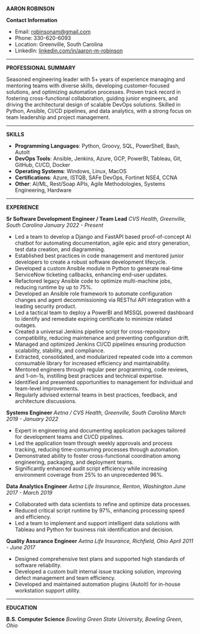 **AARON ROBINSON**

**Contact Information**
- Email: robinsonam@gmail.com
- Phone: 330-620-6093
- Location: Greenville, South Carolina
- LinkedIn: [linkedin.com/in/aaron-m-robinson](https://linkedin.com/in/aaron-m-robinson)

---

**PROFESSIONAL SUMMARY**

Seasoned engineering leader with 5+ years of experience managing and mentoring teams with diverse skills, developing customer-focused solutions, and optimizing automation processes. Proven track record in fostering cross-functional collaboration, guiding junior engineers, and driving the architectural design of scalable DevOps solutions. Skilled in Python, Ansible, CI/CD pipelines, and data analytics, with a strong focus on team leadership and project management.

---

**SKILLS**

- **Programming Languages**: Python, Groovy, SQL, PowerShell, Bash, AutoIt
- **DevOps Tools**: Ansible, Jenkins, Azure, GCP, PowerBI, Tableau, Git, GitHub, CI/CD, Docker
- **Operating Systems**: Windows, Linux, MacOS
- **Certifications**: Azure, ISTQB, SAFe DevOps, Fortinet NSE4, CCNA
- **Other**: AI/ML, Rest/Soap APIs, Agile Methodologies, Systems Engineering, Hardware

---

**EXPERIENCE**

**Sr Software Development Engineer / Team Lead**
*CVS Health, Greenville, South Carolina*
*January 2022 - Present*
- Led a team to develop a Django and FastAPI based proof-of-concept AI chatbot for automating documentation, agile epic and story generation, test data creation, and diagramming.
- Established best practices in code management and mentored junior developers to create a robust software development lifecycle.
- Developed a custom Ansible module in Python to generate real-time ServiceNow ticketing callbacks, enhancing end-user updates.
- Refactored legacy Ansible code to optimize multi-machine jobs, reducing runtime by up to 75%.
- Developed an Ansible role framework to automate configuration changes and agent decommissioning via RESTful API integration with a leading security product.
- Led a tactical team to deploy a PowerBI and MSSQL powered dashboard to identify and remediate expiring certificate to minimize related outages.
- Created a universal Jenkins pipeline script for cross-repository compatibility, reducing maintenance and preventing configuration drift.
- Managed and optimized Jenkins CI/CD pipelines ensuring production scalability, stability, and compliance.
- Extracted, consolidated, and modularized repeated code into a common consumable library for increased efficiency and maintainability.
- Mentored engineers through regular peer programming, code reviews, and 1-on-1s, instilling best practices and technical expertise.
- Identified and presented opportunities to management for individual and team-level improvements.
- Regularly advised external teams in best practices, feedback, and architecture discussions.

**Systems Engineer**
*Aetna / CVS Health, Greenville, South Carolina*
*March 2019 - January 2022*
- Expert in engineering and documenting application packages tailored for development teams and CI/CD pipelines.
- Led the application team through weekly approvals and process tracking, reducing time-consuming processes through automation.
- Demonstrated ability to foster cross-functional coordination among engineering, packaging, and deployment teams.
- Significantly enhanced audit script efficiency while increasing environment coverage from 25% to an unprecedented 96%.

**Data Analytics Engineer**
*Aetna Life Insurance, Renton, Washington*
*June 2017 - March 2019*
- Collaborated with data scientists to refine and optimize data processes.
- Reduced critical script runtime by 97%, enhancing processing speed and efficiency.
- Led a team to implement and support intelligent data solutions with Tableau and Python for business risk identification and decision.

**Quality Assurance Engineer**
*Aetna Life Insurance, Richfield, Ohio*
*April 2011 - June 2017*
- Designed comprehensive test plans and supported high standards of software reliability.
- Developed a custom built internal issue tracking solution, improving defect management and team efficiency.
- Developed and maintained automation plugins (AutoIt) for in-house workstation support utility.

---

**EDUCATION**

**B.S. Computer Science**
*Bowling Green State University, Bowling Green, Ohio*
